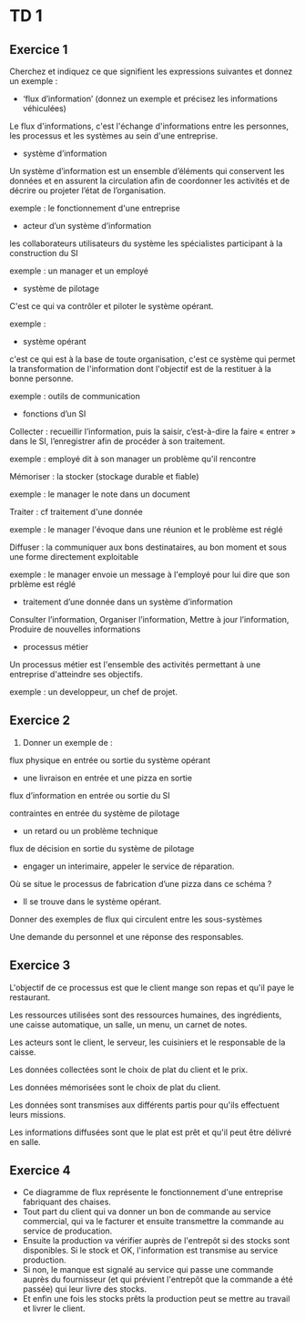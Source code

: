 # TD 1

## Exercice 1

Cherchez et indiquez ce que signifient les expressions suivantes et donnez un exemple :

- ‘flux d’information’ (donnez un exemple et précisez les informations véhiculées)

Le flux d'informations, c'est l'échange d'informations entre les personnes, les processus et les systèmes au sein d'une entreprise.

- système d’information

Un système d’information est un ensemble d’éléments qui conservent
les données et en assurent la circulation afin de coordonner les
activités et de décrire ou projeter l’état de l’organisation.

exemple : le fonctionnement d'une entreprise

- acteur d’un système d’information

les collaborateurs utilisateurs du système
les spécialistes participant à la construction du SI

exemple : un manager et un employé

- système de pilotage

C'est ce qui va contrôler et piloter le système opérant.

exemple :

- système opérant

c'est ce qui est à la base de toute organisation, c'est ce système qui permet la transformation de l'information dont l'objectif est de la restituer à la bonne personne.

exemple : outils de communication

- fonctions d’un SI

Collecter : recueillir l’information, puis la saisir, c’est-à-dire la faire « entrer » dans le SI, l’enregistrer afin de procéder à son traitement.

exemple : employé dit à son manager un problème qu'il rencontre

Mémoriser : la stocker (stockage durable et fiable)

exemple : le manager le note dans un document

Traiter : cf traitement d'une donnée

exemple : le manager l'évoque dans une réunion et le problème est réglé

Diffuser : la communiquer aux bons destinataires, au bon moment et sous une forme directement exploitable

exemple : le manager envoie un message à l'employé pour lui dire que son prblème est réglé

- traitement d’une donnée dans un système d’information

Consulter l’information, Organiser l’information, Mettre à jour l’information,  Produire de nouvelles informations

- processus métier

Un processus métier est l'ensemble des activités permettant à une entreprise d'atteindre ses objectifs.

exemple : un developpeur, un chef de projet.

## Exercice 2

1. Donner un exemple de :

flux physique en entrée ou sortie du système opérant

- une livraison en entrée et une pizza en sortie

flux d’information en entrée ou sortie du SI

contraintes en entrée du système de pilotage

- un retard ou un problème technique

flux de décision en sortie du système de pilotage

- engager un interimaire, appeler le service de réparation.

Où se situe le processus de fabrication d’une pizza dans
ce schéma ?

- Il se trouve dans le système opérant.

Donner des exemples de flux qui circulent entre les sous-systèmes

Une demande du personnel et une réponse des responsables.

## Exercice 3

L'objectif de ce processus est que le client mange son repas et qu'il paye le restaurant.

Les ressources utilisées sont des ressources humaines, des ingrédients, une caisse automatique, un salle, un menu, un carnet de notes.

Les acteurs sont le client, le serveur, les cuisiniers et le responsable de la caisse.

Les données collectées sont le choix de plat du client et le prix.

Les données mémorisées sont le choix de plat du client.

Les données sont transmises aux différents partis pour qu'ils effectuent leurs missions.

Les informations diffusées sont que le plat est prêt et qu'il peut être délivré en salle.

## Exercice 4

- Ce diagramme de flux représente le fonctionnement d'une entreprise fabriquant des chaises.
- Tout part du client qui va donner un bon de commande au service commercial, qui va le facturer et ensuite transmettre la commande au service de producation.
- Ensuite la production va vérifier auprès de l'entrepôt si des stocks sont disponibles. Si le stock et OK, l'information est transmise au service production.
- Si non, le manque est signalé au service qui passe une commande auprès du fournisseur (et qui prévient l'entrepôt que la commande a été passée) qui leur livre des stocks.
- Et enfin une fois les stocks prêts la production peut se mettre au travail et livrer le client.

